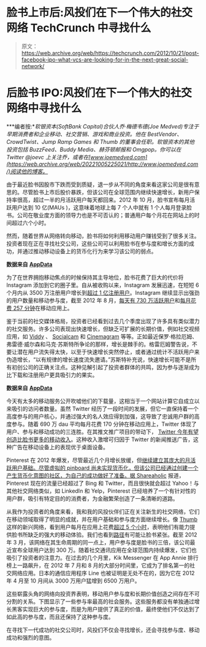 # 脸书上市后:风投们在下一个伟大的社交网络 TechCrunch 中寻找什么

> 原文：<https://web.archive.org/web/https://techcrunch.com/2012/10/21/post-facebook-ipo-what-vcs-are-looking-for-in-the-next-great-social-network/>

# 后脸书 IPO:风投们在下一个伟大的社交网络中寻找什么

***编者按:**软银资本(SoftBank Capital)合伙人乔·梅德韦德(Joe Medved)专注于早期消费者和企业移动、社交营销、游戏和商业投资。他在 BestVendor、CrowdTwist、Jump Ramp Games 和 Thumb 的董事会任职。软银资本的其他投资包括 BuzzFeed、Buddy Media、赫芬顿邮报和 Omgpop。你可以在 Twitter @joevc 上关注乔，或者在[www.joemedved.com](https://web.archive.org/web/20221005225021/http://www.joemedved.com/)阅读他的博客。*

由于最近脸书因股市下跌而受到质疑，退一步从不同的角度来看这家公司是很有意思的。尽管脸书上市后股价暴跌，但该公司在全球范围内继续快速增长，新用户保持率很高，超过一半的月活跃用户每天都回来。2012 年 10 月，脸书宣布每月活跃用户达到 10 亿(MAUs )，这意味着地球上每 7 个人中就有 1 个人每月登录脸书。公司在敬业度方面的领导力也是不可否认的；普通用户每个月花在网站上的时间超过六个小时。

然而，随着世界从网络转向移动，脸书将如何利用移动用户赚钱受到了很多关注。投资者现在正在寻找社交公司，这些公司可以利用脸书在参与度和增长方面的成功，并通过推动移动设备上的货币化行为来学习该公司的弱点。

**数据来自** [**AppData**](https://web.archive.org/web/20221005225021/http://www.appdata.com/)

为了在世界拥抱移动焦点的时候保持其主导地位，脸书花费了巨大的代价将 Instagram 添加到它的圈子里。自从被收购以来，Instagram 发展迅速，在短短 6 个月内从 3500 万注册用户增长到[超过 1 亿注册用户](https://web.archive.org/web/20221005225021/https://beta.techcrunch.com/2012/09/11/zuckerberg-instagram/)。Instagram 继续显示出强劲的用户数量和移动参与度，截至 2012 年 8 月，[每天有 730 万活跃用户](https://web.archive.org/web/20221005225021/http://allthingsd.com/20120927/instagram-beats-twitter-in-daily-mobile-users-for-the-first-time-data-says/)和[每月花费 257 分钟](https://web.archive.org/web/20221005225021/http://allthingsd.com/20120927/instagram-beats-twitter-in-daily-mobile-users-for-the-first-time-data-says/)在移动应用上。

鉴于当前的社交媒体格局，投资者已经看到过去几个季度出现了许多具有类似潜力的社交服务。许多公司表现出快速增长，但缺乏可扩展的长期价值，例如社交视频应用，如 [Viddy](https://web.archive.org/web/20221005225021/http://www.viddy.com/) 、 [Socialcam](https://web.archive.org/web/20221005225021/http://socialcam.com/) 和 [Cinemagram](https://web.archive.org/web/20221005225021/http://cinemagr.am/) 等等。正如最近保罗·格拉厄姆、弗雷德·威尔森和马克·苏斯特所争论的那样，增长是棘手的。格雷厄姆警告说，不要让潜在用户流失得太快，以至于快速增长突然停止，或者通过统计不活跃用户来伪造增长，“以有规律的增长速度流失邀请。”苏斯特补充说，快速增长可能不是所有初创公司的正确关注点。这种见解引起了投资者群体的共鸣，因为参与逐渐成为比下载和注册用户更具吸引力的果实。

**数据来自** **[AppData](https://web.archive.org/web/20221005225021/http://www.appdata.com/)**

今天有太多的移动服务公开吹嘘他们的下载量，这相当于一个网站计算它自成立以来吸引的访问者数量。虽然 Twitter 经历了一段时间的发展，但它一直保持着一个高度参与的用户核心，并通过强大的名人效应得到加强，这导致了忠诚用户群的高度参与。随着 690 万 dau 平均每月花费 170 分钟在移动应用上，Twitter 体现了用户、参与和移动成功的三连胜。在其推文推广项目的带动下， [Twitter 今年有望创造比脸书更多的移动收入](https://web.archive.org/web/20221005225021/https://beta.techcrunch.com/2012/09/06/u-s-mobile-advertising-twitter-sales-are-double-that-of-facebook-in-a-google-ruled-2-6b-market/)。这种收入激增可归因于 Twitter 的新闻推送广告，这种广告在移动设备上的表现优于桌面设备。

Pinterest 在 2012 年爆发，尽管最近几个月增长放缓，但[继续建立其庞大的月活跃用户基础。尽管虚拟的 pinboard 尚未实现货币化，但该公司已经通过创建一个产生货币化意图的社区，为自己的成功做好了准备。据 Shareaholic](https://web.archive.org/web/20221005225021/https://beta.techcrunch.com/2012/08/07/report-pinterests-growth-slows-but-still-on-track-to-pass-yahoo-referrals-in-august/) 报道，Pinterest 现在的流量已经超过了 Bing 和 Twitter，而且很快就会超过 Yahoo！与其他社交网络类似，如 LinkedIn 和 Yelp，Pinterest 已经培养了一个有针对性的用户群，吸引有特定目的的消费者，为金融繁荣创造了一条清晰的道路。

从我作为投资者的角度来看，我和我的风投伙伴们正在关注新生的社交网络，它们在移动领域取得了明显的成就，并在用户基础和参与度方面继续增长。像 [Thumb](https://web.archive.org/web/20221005225021/http://thumb.it/) 这样的新兴网络，看到用户每月在应用上花费[超过 5 个小时](https://web.archive.org/web/20221005225021/https://beta.techcrunch.com/2012/07/31/thumb-android-3-0/)，表明他们有能力提供脸书所缺乏的强大的移动体验。我们也看到[路径](https://web.archive.org/web/20221005225021/http://www.path.com/)有可能让脸书紧张。截至 2012 年 3 月，该网络在其生命周期的同一点上，用户参与度是脸书的三倍，该公司最近宣布全球用户达到 300 万。随着社交通讯应用在全球范围内持续爆发，它们也吸引了投资者的注意力。在过去的几个月里，Kik Messenger 在 App Annie 排行榜上一路飙升，在 2012 年 7 月和 8 月的大部分时间里，它成为了排名第一的社交网络应用。日本的通信应用程序 Line 也被证明是无处不在的，因为它在 2012 年 4 月至 10 月间从 3000 万用户猛增到 6500 万用户。

这些崭露头角的网络向投资界表明，移动用户参与度和长期价值创造之间存在不可分割的关系。下图显示了一些参与率最高的社会服务。这些服务都没有单独通过增长黑客实现巨大的参与度，而是为用户提供了真正的价值，最终使他们不仅达到了如此高的参与度，而且还保持了这种参与度。

在寻找下一代成功的社交公司时，风投们不仅会寻找增长，还会寻找参与度、移动成功和强烈的意图。